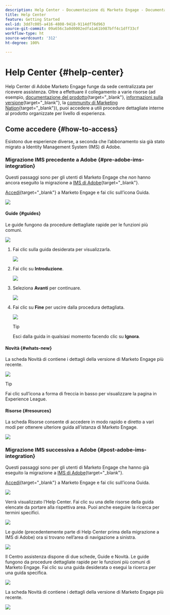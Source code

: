 ```yaml
---
description: Help Center - Documentazione di Marketo Engage - Documentazione del prodotto
title: Help Center
feature: Getting Started
exl-id: 3dd7c005-a416-4808-9418-9114df76d963
source-git-commit: 09a656c3a0d0002edfa1a61b987bff4c1dff33cf
workflow-type: ht
source-wordcount: '312'
ht-degree: 100%

---
```


# Help Center {#help-center}

Help Center di Adobe Marketo Engage funge da sede centralizzata per ricevere assistenza. Oltre a effettuare il collegamento a varie risorse (ad esempio, [documentazione del prodotto](/help/marketo/home.md){target="_blank"}, [informazioni sulla versione](/help/marketo/release-notes/current.md){target="_blank"}, la [community di Marketing Nation](https://nation.marketo.com/){target="_blank"}), puoi accedere a utili procedure dettagliate interne al prodotto organizzate per livello di esperienza.

## Come accedere {#how-to-access}

Esistono due esperienze diverse, a seconda che l’abbonamento sia già stato migrato a Identity Management System (IMS) di Adobe.

### Migrazione IMS precedente a Adobe {#pre-adobe-ims-integration}

Questi passaggi sono per gli utenti di Marketo Engage che _non_ hanno ancora eseguito la migrazione a [IMS di Adobe](/help/marketo/product-docs/administration/marketo-with-adobe-identity/adobe-identity-management-overview.md){target="_blank"}.

[Accedi](https://login.marketo.com/){target="_blank"} a Marketo Engage e fai clic sull’icona Guida.

![](assets/help-center-1.png)

#### Guide {#guides}

Le guide fungono da procedure dettagliate rapide per le funzioni più comuni.

![](assets/help-center-2.png)

1. Fai clic sulla guida desiderata per visualizzarla.

   ![](assets/help-center-3.png)

1. Fai clic su **Introduzione**.

   ![](assets/help-center-4.png)

1. Seleziona **Avanti** per continuare.

   ![](assets/help-center-5.png)

1. Fai clic su **Fine** per uscire dalla procedura dettagliata.

   ![](assets/help-center-6.png)

   >[!TIP]
   >
   >Esci dalla guida in qualsiasi momento facendo clic su **Ignora**.

#### Novità {#whats-new}

La scheda Novità di contiene i dettagli della versione di Marketo Engage più recente.

![](assets/help-center-7.png)

>[!TIP]
>
>Fai clic sull’icona a forma di freccia in basso per visualizzare la pagina in Experience League.

#### Risorse {#resources}

La scheda Risorse consente di accedere in modo rapido e diretto a vari modi per ottenere ulteriore guida all’istanza di Marketo Engage.

![](assets/help-center-8.png)

### Migrazione IMS successiva a Adobe {#post-adobe-ims-integration}

Questi passaggi sono per gli utenti di Marketo Engage che hanno già eseguito la migrazione a [IMS di Adobe](/help/marketo/product-docs/administration/marketo-with-adobe-identity/adobe-identity-management-overview.md){target="_blank"}.

[Accedi](https://experience.adobe.com/){target="_blank"} a Marketo Engage e fai clic sull’icona Guida.

![](assets/help-center-9.png)

Verrà visualizzato l’Help Center. Fai clic su una delle risorse  della guida elencate da portare alla rispettiva area. Puoi anche eseguire la ricerca per termini specifici.

![](assets/help-center-10.png)

Le guide (precedentemente parte di Help Center prima della migrazione a IMS di Adobe) ora si trovano nell’area di navigazione a sinistra.

![](assets/help-center-11.png)

Il Centro assistenza dispone di due schede, Guide e Novità. Le guide fungono da procedure dettagliate rapide per le funzioni più comuni di Marketo Engage. Fai clic su una guida desiderata o esegui la ricerca per una guida specifica.

![](assets/help-center-12.png)

La scheda Novità di contiene i dettagli della versione di Marketo Engage più recente.

![](assets/help-center-13.png)
